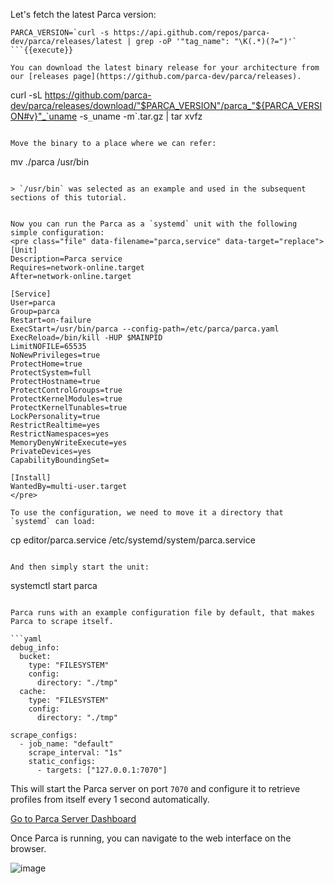 Let's fetch the latest Parca version:

```
PARCA_VERSION=`curl -s https://api.github.com/repos/parca-dev/parca/releases/latest | grep -oP '"tag_name": "\K(.*)(?=")'`
```{{execute}}

You can download the latest binary release for your architecture from our [releases page](https://github.com/parca-dev/parca/releases).

```
curl -sL https://github.com/parca-dev/parca/releases/download/"$PARCA_VERSION"/parca_"${PARCA_VERSION#v}"_`uname -s`_`uname -m`.tar.gz | tar xvfz
```{{execute}}

Move the binary to a place where we can refer:
```
mv ./parca /usr/bin
```{{execute}}

> `/usr/bin` was selected as an example and used in the subsequent sections of this tutorial.


Now you can run the Parca as a `systemd` unit with the following simple configuration:
<pre class="file" data-filename="parca,service" data-target="replace">
[Unit]
Description=Parca service
Requires=network-online.target
After=network-online.target

[Service]
User=parca
Group=parca
Restart=on-failure
ExecStart=/usr/bin/parca --config-path=/etc/parca/parca.yaml
ExecReload=/bin/kill -HUP $MAINPID
LimitNOFILE=65535
NoNewPrivileges=true
ProtectHome=true
ProtectSystem=full
ProtectHostname=true
ProtectControlGroups=true
ProtectKernelModules=true
ProtectKernelTunables=true
LockPersonality=true
RestrictRealtime=yes
RestrictNamespaces=yes
MemoryDenyWriteExecute=yes
PrivateDevices=yes
CapabilityBoundingSet=

[Install]
WantedBy=multi-user.target
</pre>

To use the configuration, we need to move it a directory that `systemd` can load:

```
cp editor/parca.service /etc/systemd/system/parca.service
```{{execute}}

And then simply start the unit:
```
systemctl start parca
```{{execute}}

Parca runs with an example configuration file by default, that makes Parca to scrape itself.

```yaml
debug_info:
  bucket:
    type: "FILESYSTEM"
    config:
      directory: "./tmp"
  cache:
    type: "FILESYSTEM"
    config:
      directory: "./tmp"

scrape_configs:
  - job_name: "default"
    scrape_interval: "1s"
    static_configs:
      - targets: ["127.0.0.1:7070"]
```

This will start the Parca server on port `7070` and configure it to retrieve profiles from itself every 1 second automatically.

[Go to Parca Server Dashboard](https://[[HOST_SUBDOMAIN]]-7070-[[KATACODA_HOST]].environments.katacoda.com/)

Once Parca is running, you can navigate to the web interface on the browser.

![image](https://user-images.githubusercontent.com/8681572/133893063-8cc9fc8a-4d55-431d-80fc-6a2fe8de7019.png)
